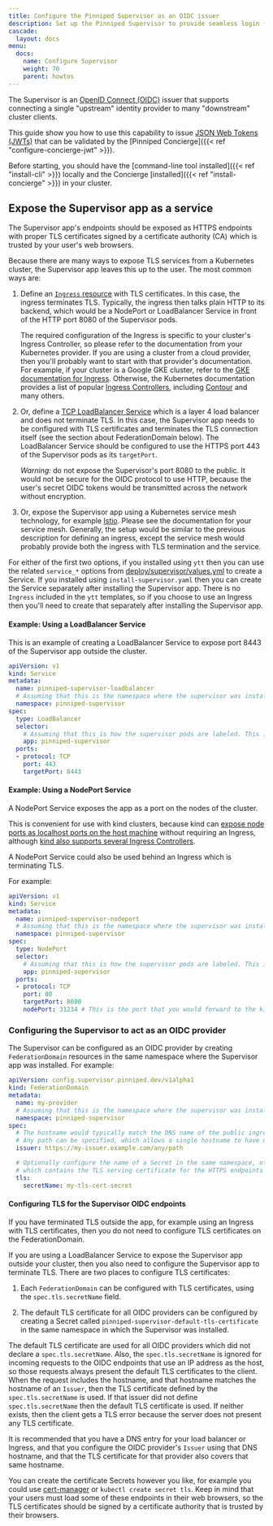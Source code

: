 ```yaml
---
title: Configure the Pinniped Supervisor as an OIDC issuer
description: Set up the Pinniped Supervisor to provide seamless login flows across multiple clusters.
cascade:
  layout: docs
menu:
  docs:
    name: Configure Supervisor
    weight: 70
    parent: howtos
---
```

The Supervisor is an [OpenID Connect (OIDC)](https://openid.net/connect/) issuer that supports connecting a single
"upstream" identity provider to many "downstream" cluster clients.

This guide show you how to use this capability to issue [JSON Web Tokens (JWTs)](https://tools.ietf.org/html/rfc7519) that can be validated by the [Pinniped Concierge]({{< ref "configure-concierge-jwt" >}}).

Before starting, you should have the [command-line tool installed]({{< ref "install-cli" >}}) locally and the Concierge [installed]({{< ref "install-concierge" >}}) in your cluster.

## Expose the Supervisor app as a service

The Supervisor app's endpoints should be exposed as HTTPS endpoints with proper TLS certificates signed by a certificate authority (CA) which is trusted by your user's web browsers.

Because there are many ways to expose TLS services from a Kubernetes cluster, the Supervisor app leaves this up to the user.
The most common ways are:

1. Define an [`Ingress` resource](https://kubernetes.io/docs/concepts/services-networking/ingress/) with TLS certificates.
   In this case, the ingress terminates TLS. Typically, the ingress then talks plain HTTP to its backend,
   which would be a NodePort or LoadBalancer Service in front of the HTTP port 8080 of the Supervisor pods.

   The required configuration of the Ingress is specific to your cluster's Ingress Controller, so please refer to the
   documentation from your Kubernetes provider. If you are using a cluster from a cloud provider, then you'll probably
   want to start with that provider's documentation. For example, if your cluster is a Google GKE cluster, refer to
   the [GKE documentation for Ingress](https://cloud.google.com/kubernetes-engine/docs/concepts/ingress).
   Otherwise, the Kubernetes documentation provides a list of popular
   [Ingress Controllers](https://kubernetes.io/docs/concepts/services-networking/ingress-controllers/), including
   [Contour](https://projectcontour.io/) and many others.

1. Or, define a [TCP LoadBalancer Service](https://kubernetes.io/docs/concepts/services-networking/service/#loadbalancer)
   which is a layer 4 load balancer and does not terminate TLS. In this case, the Supervisor app needs to be
   configured with TLS certificates and terminates the TLS connection itself (see the section about FederationDomain
   below). The LoadBalancer Service should be configured to use the HTTPS port 443 of the Supervisor pods as its `targetPort`.

   *Warning:* do not expose the Supervisor's port 8080 to the public. It would not be secure for the OIDC protocol
   to use HTTP, because the user's secret OIDC tokens would be transmitted across the network without encryption.

1. Or, expose the Supervisor app using a Kubernetes service mesh technology, for example [Istio](https://istio.io/).
   Please see the documentation for your service mesh. Generally, the setup would be similar to the previous description
   for defining an ingress, except the service mesh would probably provide both the ingress with TLS termination
   and the service.

For either of the first two options, if you installed using `ytt` then you can use
the related `service_*` options from [deploy/supervisor/values.yml](values.yaml) to create a Service.
If you installed using `install-supervisor.yaml` then you can create
the Service separately after installing the Supervisor app. There is no `Ingress` included in the `ytt` templates,
so if you choose to use an Ingress then you'll need to create that separately after installing the Supervisor app.

#### Example: Using a LoadBalancer Service

This is an example of creating a LoadBalancer Service to expose port 8443 of the Supervisor app outside the cluster.

```yaml
apiVersion: v1
kind: Service
metadata:
  name: pinniped-supervisor-loadbalancer
  # Assuming that this is the namespace where the supervisor was installed. This is the default in install-supervisor.yaml.
  namespace: pinniped-supervisor
spec:
  type: LoadBalancer
  selector:
    # Assuming that this is how the supervisor pods are labeled. This is the default in install-supervisor.yaml.
    app: pinniped-supervisor
  ports:
  - protocol: TCP
    port: 443
    targetPort: 8443
```

#### Example: Using a NodePort Service

A NodePort Service exposes the app as a port on the nodes of the cluster.

This is convenient for use with kind clusters, because kind can
[expose node ports as localhost ports on the host machine](https://kind.sigs.k8s.io/docs/user/configuration/#extra-port-mappings)
without requiring an Ingress, although
[kind also supports several Ingress Controllers](https://kind.sigs.k8s.io/docs/user/ingress).

A NodePort Service could also be used behind an Ingress which is terminating TLS.

For example:

```yaml
apiVersion: v1
kind: Service
metadata:
  name: pinniped-supervisor-nodeport
  # Assuming that this is the namespace where the supervisor was installed. This is the default in install-supervisor.yaml.
  namespace: pinniped-supervisor
spec:
  type: NodePort
  selector:
    # Assuming that this is how the supervisor pods are labeled. This is the default in install-supervisor.yaml.
    app: pinniped-supervisor
  ports:
  - protocol: TCP
    port: 80
    targetPort: 8080
    nodePort: 31234 # This is the port that you would forward to the kind host. Or omit this key for a random port.
```

### Configuring the Supervisor to act as an OIDC provider

The Supervisor can be configured as an OIDC provider by creating `FederationDomain` resources
in the same namespace where the Supervisor app was installed. For example:

```yaml
apiVersion: config.supervisor.pinniped.dev/v1alpha1
kind: FederationDomain
metadata:
  name: my-provider
  # Assuming that this is the namespace where the supervisor was installed. This is the default in install-supervisor.yaml.
  namespace: pinniped-supervisor
spec:
  # The hostname would typically match the DNS name of the public ingress or load balancer for the cluster.
  # Any path can be specified, which allows a single hostname to have multiple different issuers. The path is optional.
  issuer: https://my-issuer.example.com/any/path

  # Optionally configure the name of a Secret in the same namespace, of type `kubernetes.io/tls`,
  # which contains the TLS serving certificate for the HTTPS endpoints served by this OIDC Provider.
  tls:
    secretName: my-tls-cert-secret
```

#### Configuring TLS for the Supervisor OIDC endpoints

If you have terminated TLS outside the app, for example using an Ingress with TLS certificates, then you do not need to
configure TLS certificates on the FederationDomain.

If you are using a LoadBalancer Service to expose the Supervisor app outside your cluster, then you
also need to configure the Supervisor app to terminate TLS. There are two places to configure TLS certificates:

1. Each `FederationDomain` can be configured with TLS certificates, using the `spec.tls.secretName` field.

1. The default TLS certificate for all OIDC providers can be configured by creating a Secret called
`pinniped-supervisor-default-tls-certificate` in the same namespace in which the Supervisor was installed.

The default TLS certificate are used for all OIDC providers which did not declare a `spec.tls.secretName`.
Also, the `spec.tls.secretName` is ignored for incoming requests to the OIDC endpoints
that use an IP address as the host, so those requests always present the default TLS certificates
to the client. When the request includes the hostname, and that hostname matches the hostname of an `Issuer`,
then the TLS certificate defined by the `spec.tls.secretName` is used. If that issuer did not
define `spec.tls.secretName` then the default TLS certificate is used. If neither exists,
then the client gets a TLS error because the server does not present any TLS certificate.

It is recommended that you have a DNS entry for your load balancer or Ingress, and that you configure the
OIDC provider's `Issuer` using that DNS hostname, and that the TLS certificate for that provider also
covers that same hostname.

You can create the certificate Secrets however you like, for example you could use [cert-manager](https://cert-manager.io/)
or `kubectl create secret tls`.
Keep in mind that your users must load some of these endpoints in their web browsers, so the TLS certificates
should be signed by a certificate authority that is trusted by their browsers.
